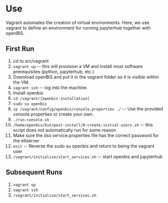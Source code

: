 # Use

Vagrant automates the creation of virtual environments. Here, we use vagrant to define an environment for running jupyterhub together with openBIS.

## First Run

1. cd to src/vagrant
2. `vagrant up` -- this will provision a VM and install most software prerequisites (python, jupyterhub, etc.)
3. Download openBIS and put it in the vagrant folder so it is visible within the VM.
4. `vagrant ssh` -- log into the machine.
5. Install openbis
  1. `cd /vagrant/[openbis-installation]`
  2. `sudo su openbis`
  4. `cp /vagrant/config/openbis/console.properties ./` -- Use the provided console.properties or create your own.
  5. `./run-console.sh`
  6. `/home/openbis/bin/post-install/0-create-initial-users.sh` -- this script does not automatically run for some reason
6. Make sure the dss service.properties file has the correct password for the etlserver
7. `exit` -- Reverse the sudo su openbis and return to being the vagrant user
8. `/vagrant/initialize/start_services.sh` -- start openbis and jupyterhub

## Subsequent Runs

1. `vagrant up`
2. `vagrant ssh`
3. `/vagrant/initialize/start_services.sh`
